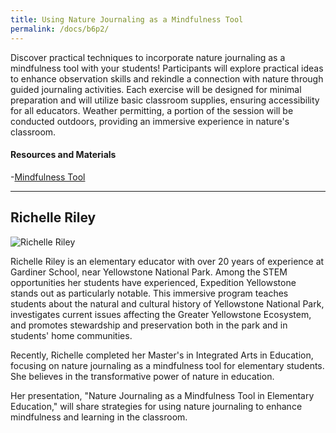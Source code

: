 ```yaml
---
title: Using Nature Journaling as a Mindfulness Tool
permalink: /docs/b6p2/
---
```


Discover practical techniques to incorporate nature journaling as a mindfulness tool with your students! Participants will explore practical ideas to enhance observation skills and rekindle a connection with nature through guided journaling activities. Each exercise will be designed for minimal preparation and will utilize basic classroom supplies, ensuring accessibility for all educators. Weather permitting, a portion of the session will be conducted outdoors, providing an immersive experience in nature's classroom.

#### Resources and Materials
-[Mindfulness Tool](https://drive.google.com/drive/folders/1Ku_HDopsXuesQY9Ms3q92ejDh-bUh3X5?usp=drive_link)

***

## Richelle Riley

![Richelle Riley](../tuesday/breakout6/images/riley.png)

Richelle Riley is an elementary educator with over 20 years of experience at Gardiner School, near Yellowstone National Park. Among the STEM opportunities her students have experienced, Expedition Yellowstone stands out as particularly notable. This immersive program teaches students about the natural and cultural history of Yellowstone National Park, investigates current issues affecting the Greater Yellowstone Ecosystem, and promotes stewardship and preservation both in the park and in students' home communities.

Recently, Richelle completed her Master's in Integrated Arts in Education, focusing on nature journaling as a mindfulness tool for elementary students. She believes in the transformative power of nature in education.

Her presentation, "Nature Journaling as a Mindfulness Tool in Elementary Education," will share strategies for using nature journaling to enhance mindfulness and learning in the classroom.